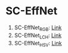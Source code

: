 # SC-EffNet


1. SC-EffNet<sub>RGB</sub>: [Link](https://www.google.com)
2. SC-EffNet<sub>LCH</sub>: [Link](https://www.google.com)
3. SC-EffNet<sub>HSV</sub>: [Link](https://www.google.com)
